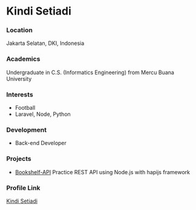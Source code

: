 # Kindi Setiadi

### Location

Jakarta Selatan, DKI, Indonesia

### Academics

Undergraduate in C.S. (Informatics Engineering) from Mercu Buana University

### Interests

- Football
- Laravel, Node, Python

### Development

- Back-end Developer

### Projects

- [Bookshelf-API](https://github.com/EvilDeds/slydv) Practice REST API using Node.js with hapijs framework

### Profile Link

[Kindi Setiadi](https://github.com/kindise)